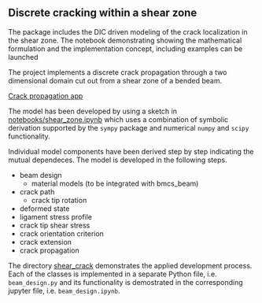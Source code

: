 
## Discrete cracking within a shear zone

The package includes the DIC driven modeling of the crack
localization in the shear zone. The notebook demonstrating 
showing the mathematical formulation and the implementation
concept, including examples can be launched 

The project implements a discrete crack propagation through 
a two dimensional domain cut out from a shear zone of a bended beam.  

[Crack propagation app](bmcs_shear/shear_crack/crack_propagation.ipynb)

The model has been developed by using a sketch 
in [notebooks/shear_zone.ipynb]([notebooks/shear_zone.ipynb])
which uses a combination of symbolic derivation supported by 
the `sympy` package and numerical `numpy` and `scipy` functionality.

Individual model components have been derived step by step 
indicating the mutual dependeces. The model is developed
in the following steps. 
 * beam design
   * material models (to be integrated with bmcs_beam)
 * crack path
   * crack tip rotation
 * deformed state
 * ligament stress profile
 * crack tip shear stress
 * crack orientation criterion
 * crack extension
 * crack propagation

The directory [shear_crack](bmcs_shear/shear_crack) demonstrates the 
applied development process. Each of the classes is implemented
in a separate Python file, i.e. `beam_design.py` and its functionality is demostrated
in the corresponding jupyter file, i.e. `beam_design.ipynb`.
